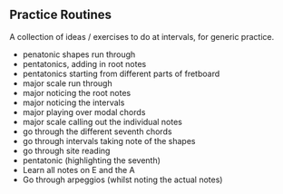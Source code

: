 ## Practice Routines

A collection of ideas / exercises to do at intervals, for generic practice.

* penatonic shapes run through
* pentatonics, adding in root notes
* pentatonics starting from different parts of fretboard
* major scale run through
* major noticing the root notes
* major noticing the intervals
* major playing over modal chords
* major scale calling out the individual notes
* go through the different seventh chords
* go through intervals taking note of the shapes
* go through site reading
* pentatonic (highlighting the seventh)
* Learn all notes on E and the A
* Go through arpeggios (whilst noting the actual notes)